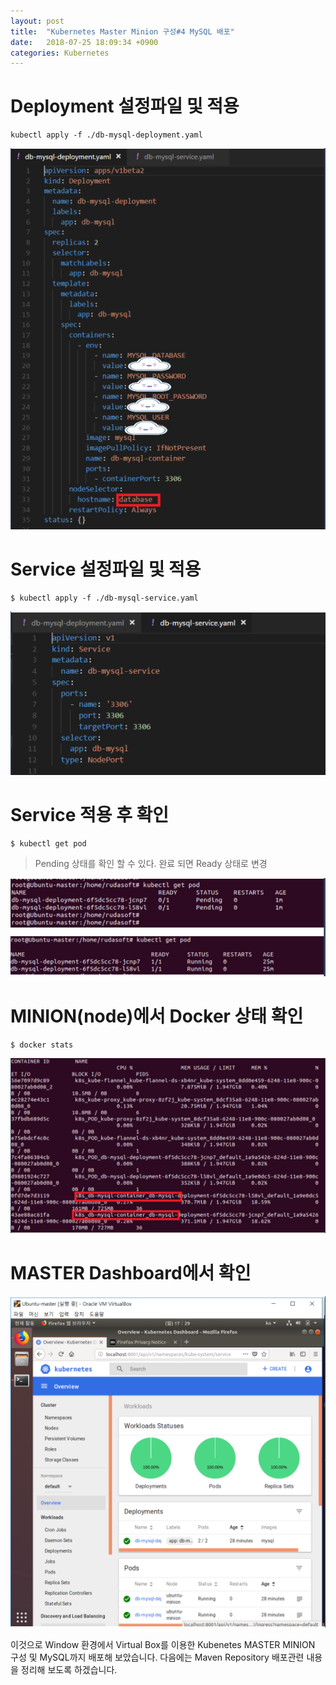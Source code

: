 ```yaml
---
layout: post
title:  "Kubernetes Master Minion 구성#4 MySQL 배포"
date:   2018-07-25 18:09:34 +0900
categories: Kubernetes
---
```

# Deployment 설정파일 및 적용
~~~
kubectl apply -f ./db-mysql-deployment.yaml
~~~
![Deployment 설정파일](/assets/img/apply1.PNG)

# Service 설정파일 및 적용
~~~
$ kubectl apply -f ./db-mysql-service.yaml
~~~
![Service 설정파일](/assets/img/apply2.PNG)

# Service 적용 후 확인 
~~~
$ kubectl get pod
~~~
> Pending 상태를 확인 할 수 있다. 완료 되면 Ready 상태로 변경

![상태확인](/assets/img/apply3.PNG)

# MINION(node)에서 Docker 상태 확인 
~~~
$ docker stats
~~~
![Docker 상태확인](/assets/img/apply4.PNG)

# MASTER Dashboard에서 확인
![MASTER Dashboard](/assets/img/apply5.PNG)

이것으로 Window 환경에서 Virtual Box를 이용한 Kubenetes MASTER MINION 구성 및 MySQL까지 배포해 보았습니다.
다음에는 Maven Repository 배포관련 내용을 정리해 보도록 하겠습니다.
